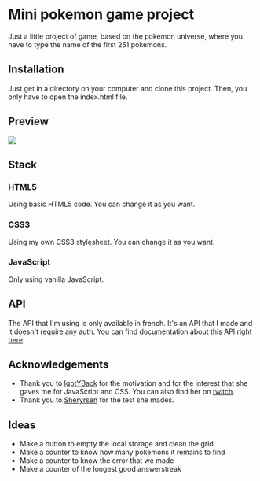 # Mini pokemon game project
Just a little project of game, based on the pokemon universe, where you have to type the name of the first 251 pokemons.

## Installation
Just get in a directory on your computer and clone this project. Then, you only have to open the index.html file.

## Preview
![](https://i.ibb.co/ng4qBb0/preview.jpg)

## Stack
### HTML5
Using basic HTML5 code. You can change it as you want.
### CSS3
Using my own CSS3 stylesheet. You can change it as you want.
### JavaScript
Only using vanilla JavaScript.

## API
The API that I'm using is only available in french. It's an API that I made and it doesn't require any auth. You can find documentation about this API right [here](https://pokemon-api.spychest.fr/api/doc).

## Acknowledgements
- Thank you to [IgotYBack](https://github.com/IGotYBack) for the motivation and for the interest that she gaves me for JavaScript and CSS. You can also find her on [twitch](https://www.twitch.tv/igotyb).
- Thank you to [Sheryrsen](https://www.twitch.tv/sheryrsen) for the test she mades.

## Ideas
- Make a button to empty the local storage and clean the grid
- Make a counter to know how many pokemons it remains to find
- Make a counter to know the error that we made
- Make a counter of the longest good answerstreak
